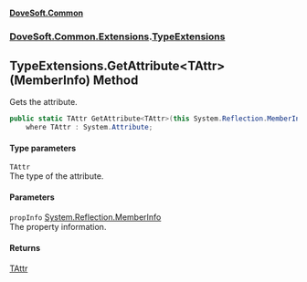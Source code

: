#### [DoveSoft.Common](readme.md 'readme')
### [DoveSoft.Common.Extensions](DoveSoft_Common_Extensions.md 'DoveSoft.Common.Extensions').[TypeExtensions](TypeExtensions.md 'DoveSoft.Common.Extensions.TypeExtensions')
## TypeExtensions.GetAttribute&lt;TAttr&gt;(MemberInfo) Method
Gets the attribute.  
```csharp
public static TAttr GetAttribute<TAttr>(this System.Reflection.MemberInfo propInfo)
    where TAttr : System.Attribute;
```
#### Type parameters
<a name='DoveSoft_Common_Extensions_TypeExtensions_GetAttribute_TAttr_(System_Reflection_MemberInfo)_TAttr'></a>
`TAttr`  
The type of the attribute.
  
#### Parameters
<a name='DoveSoft_Common_Extensions_TypeExtensions_GetAttribute_TAttr_(System_Reflection_MemberInfo)_propInfo'></a>
`propInfo` [System.Reflection.MemberInfo](https://docs.microsoft.com/en-us/dotnet/api/System.Reflection.MemberInfo 'System.Reflection.MemberInfo')  
The property information.
  
#### Returns
[TAttr](TypeExtensions_GetAttribute_lI0EHrrQRSpLC9VOOGR7lw.md#DoveSoft_Common_Extensions_TypeExtensions_GetAttribute_TAttr_(System_Reflection_MemberInfo)_TAttr 'DoveSoft.Common.Extensions.TypeExtensions.GetAttribute&lt;TAttr&gt;(System.Reflection.MemberInfo).TAttr')  
